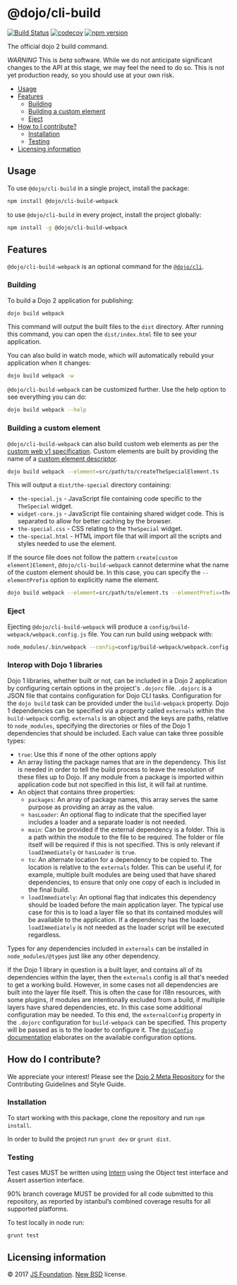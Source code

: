 # @dojo/cli-build

[![Build Status](https://travis-ci.org/dojo/cli-build.svg?branch=master)](https://travis-ci.org/dojo/cli-build)
[![codecov](https://codecov.io/gh/dojo/cli-build/branch/master/graph/badge.svg)](https://codecov.io/gh/dojo/cli-build)
[![npm version](https://badge.fury.io/js/%40dojo%2Fcli-build-webpack.svg)](https://badge.fury.io/js/%40dojo%2Fcli-build-webpack)

The official dojo 2 build command.

*WARNING* This is _beta_ software. While we do not anticipate significant changes to the API at this stage, we may feel the need to do so. This is not yet production ready, so you should use at your own risk. 

- [Usage](#usage)
- [Features](#features)
  - [Building](#building)
  - [Building a custom element](#building-a-custom-element)
  - [Eject](#eject)
- [How to I contribute?](#how-do-i-contribute)
  - [Installation](#installation)
  - [Testing](#testing)
- [Licensing information](#licensing-information)

## Usage

To use `@dojo/cli-build` in a single project, install the package:

```bash
npm install @dojo/cli-build-webpack
```

to use `@dojo/cli-build` in every project, install the project globally:

```bash
npm install -g @dojo/cli-build-webpack
```

## Features

`@dojo/cli-build-webpack` is an optional command for the [`@dojo/cli`](https://github.com/dojo/cli).

### Building

To build a Dojo 2 application for publishing:

```bash
dojo build webpack
```

This command will output the built files to the `dist` directory.  After running this command, you can open the `dist/index.html` file to see your application.

You can also build in watch mode, which will automatically rebuild your application when it changes:

```bash
dojo build webpack -w
```

`@dojo/cli-build-webpack` can be customized further. Use the help option to see everything you can do:

```bash
dojo build webpack --help
```

### Building a custom element

`@dojo/cli-build-webpack` can also build custom web elements as per the [custom web v1 specification](https://www.w3.org/TR/2016/WD-custom-elements-20161013/). Custom elements are built by providing the name of a [custom element descriptor](https://github.com/dojo/widget-core#web-components).

```bash
dojo build webpack --element=src/path/to/createTheSpecialElement.ts
```

This will output a `dist/the-special` directory containing:

* `the-special.js` - JavaScript file containing code specific to the `TheSpecial` widget.
* `widget-core.js` - JavaScript file containing shared widget code. This is separated to allow for better caching by the browser.
* `the-special.css` - CSS relating to the `TheSpecial` widget.
* `the-special.html` - HTML import file that will import all the scripts and styles needed to use the element.

If the source file does not follow the pattern `create[custom element]Element`, `@dojo/cli-build-webpack` cannot determine what the name of the custom element should be. In this case, you can specify the `--elementPrefix` option to explicitly name the element.

```bash
dojo build webpack --element=src/path/to/element.ts --elementPrefix=the-special
```

### Eject

Ejecting `@dojo/cli-build-webpack` will produce a `config/build-webpack/webpack.config.js` file. You can run build using webpack with:

```bash
node_modules/.bin/webpack --config=config/build-webpack/webpack.config.js
```

### Interop with Dojo 1 libraries
Dojo 1 libraries, whether built or not, can be included in a Dojo 2 application by configuring certain options in the project's `.dojorc` file.
 `.dojorc` is a JSON file that contains configuration for Dojo CLI tasks. Configuration for the `dojo build` task can be provided under the `build-webpack` property. Dojo 1 dependencies can be specified via a property called `externals` within the `build-webpack` config.
 `externals` is an object and the keys are paths, relative to `node_modules`, specifying the directories or files of the Dojo 1 dependencies that should be included. Each value can take three possible types:
 * `true`: Use this if none of the other options apply
 * An array listing the package names that are in the dependency. This list is needed in order to tell the build process to leave the resolution of these
 files up to Dojo. If any module from a package is imported within application code but not specified in this list, it will fail at runtime.
 * An object that contains three properties:
    * `packages`: An array of package names, this array serves the same purpose as providing an array as the value.
    * `hasLoader`: An optional flag to indicate that the specified layer includes a loader and a separate loader is not needed.
    * `main`: Can be provided if the external dependency is a folder. This is a path within the module to the file to be required. The folder or file
     itself will be required if this is not specified. This is only relevant if `loadImmediately` or `hasLoader` is `true`.
    * `to`: An alternate location for a dependency to be copied to. The location is relative to the `externals`
     folder. This can be useful if, for example, multiple built modules are being used that have shared dependencies, to ensure that only one copy
     of each is included in the final build.
    * `loadImmediately`: An optional flag that indicates this dependency should be loaded before the main application layer. The typical use case
    for this is to load a layer file so that its contained modules will be available to the application. If a dependency has the loader,
     `loadImmediately` is not needed as the loader script will be executed regardless.

Types for any dependencies included in `externals` can be installed in `node_modules/@types` just like any other dependency.

If the Dojo 1 library in question is a built layer, and contains all of its dependencies within the layer, then the `externals` config is all that's needed to get a working build.
However, in some cases not all dependencies are built into the layer file itself. This is often the case for i18n resources, with some plugins, if modules
are intentionally excluded from a build, if multiple layers have shared dependencies, etc. In this case some additional configuration may be needed.
To this end, the `externalConfig` property in the `.dojorc` configuration for `build-webpack` can be specified. This property will be passed as is to
 the loader to configure it. The [`dojoConfig` documentation](https://dojotoolkit.org/documentation/tutorials/1.10/dojo_config/) elaborates on the
  available configuration options.

## How do I contribute?

We appreciate your interest!  Please see the [Dojo 2 Meta Repository](https://github.com/dojo/meta#readme) for the
Contributing Guidelines and Style Guide.

### Installation

To start working with this package, clone the repository and run `npm install`.

In order to build the project run `grunt dev` or `grunt dist`.

### Testing

Test cases MUST be written using [Intern](https://theintern.github.io) using the Object test interface and Assert assertion interface.

90% branch coverage MUST be provided for all code submitted to this repository, as reported by istanbul’s combined coverage results for all supported platforms.

To test locally in node run:

`grunt test`

## Licensing information

© 2017 [JS Foundation](https://js.foundation/). [New BSD](http://opensource.org/licenses/BSD-3-Clause) license.
